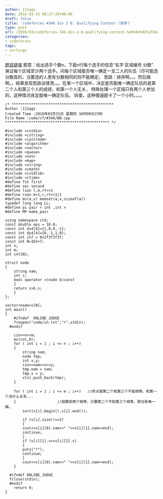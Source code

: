 ```yaml
---
author: 111qqz
date: 2016-03-31 08:27:19+00:00
draft: false
title: 'codeforces #346 div 2 B. Qualifying Contest (排序)'
type: post
url: /2016/03/codeforces-346-div-2-b-qualifying-contest-%e6%8e%92%e5%ba%8f/
categories:
- codeforces
tags:
- sortings
---
```


[题目链接](http://codeforces.com/contest/659/problem/B)
题意：给出选手个数n，下面n行每个选手的信息“名字 区域编号 分数”.保证每个区域至少两个选手。问每个区域能否唯一确定一支二人的队伍（尽可能选分数高的，当要选的人里有分数相同的则不能确定。
思路：排序啊。。。然后搞啊。。结果发现思路没缕清。。。在某一个区域中，决定是否能唯一确定队伍的是第二个人和第三个人的成绩，和第一个人无关。
特殊处理一个区域只有两个人参加的，这种情况肯定能唯一确定队伍。
妈蛋，这种傻逼题卡了一个小时。。。。


 

    
    /* ***********************************************
    Author :111qqz
    Created Time :2016年03月31日 星期四 16时00分23秒
    File Name :code/cf/#346/BB.cpp
    ************************************************ */
    
    #include <cstdio>
    #include <cstring>
    #include <iostream>
    #include <algorithm>
    #include <vector>
    #include <queue>
    #include <set>
    #include <map>
    #include <string>
    #include <cmath>
    #include <cstdlib>
    #include <ctime>
    #define fst first
    #define sec second
    #define lson l,m,rt<<1
    #define rson m+1,r,rt<<1|1
    #define ms(a,x) memset(a,x,sizeof(a))
    typedef long long LL;
    #define pi pair < int ,int >
    #define MP make_pair
    
    using namespace std;
    const double eps = 1E-8;
    const int dx4[4]={1,0,0,-1};
    const int dy4[4]={0,-1,1,0};
    const int inf = 0x3f3f3f3f;
    const int N=1E5+7;
    int n;
    int m;
    int cnt[N];
    
    struct node
    {
        string nam;
        int s;
        bool operator <(node b)const
        {
    	return s>b.s;
        }
    };
    
    vector<node>v[N];
    int main()
    {
    	#ifndef  ONLINE_JUDGE 
    	freopen("code/in.txt","r",stdin);
      #endif
    
    	cin>>n>>m;
    	ms(cnt,0);
    	for ( int i = 1 ; i <= n ; i++)
    	{
    	    string nam;
    	    node tmp;
    	    int x,y;
    	    cin>>nam>>x>>y;
    	    tmp.nam = nam;
    	    tmp.s = y;
    	    v[x].push_back(tmp);
    	}
    
    	for ( int i = 1 ; i <= m ; i++)   //终点是第二个和第三个不能相等，和第一个没什么关系...
    	{				    //就算前两个相等，只要第二个不和第三个相等，那也有唯一解。
    	    sort(v[i].begin(),v[i].end());
    
    	    if (v[i].size()==2)
    	    {
    		cout<<v[i][0].nam<<" "<<v[i][1].nam<<endl;
    		continue;
    	    }
    	    if (v[i][1].s==v[i][2].s)
    	    {
    		puts("?");
    		continue;
    	    }
    	    cout<<v[i][0].nam<<" "<<v[i][1].nam<<endl;
    	}
    
      #ifndef ONLINE_JUDGE  
      fclose(stdin);
      #endif
        return 0;
    }
    




